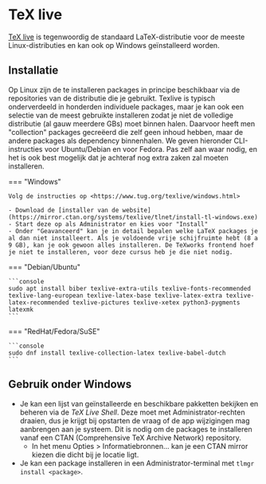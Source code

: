# TeX live

[TeX live](https://tug.org/texlive/) is tegenwoordig de standaard LaTeX-distributie voor de meeste Linux-distributies en kan ook op Windows geïnstalleerd worden.

## Installatie

Op Linux zijn de te installeren packages in principe beschikbaar via de repositories van de distributie die je gebruikt. Texlive is typisch onderverdeeld in honderden individuele packages, maar je kan ook een selectie van de meest gebruikte installeren zodat je niet de volledige distributie (al gauw meerdere GBs) moet binnen halen. Daarvoor heeft men "collection" packages gecreëerd die zelf geen inhoud hebben, maar de andere packages als dependency binnenhalen. We geven hieronder CLI-instructies voor Ubuntu/Debian en voor Fedora. Pas zelf aan waar nodig, en het is ook best mogelijk dat je achteraf nog extra zaken zal moeten installeren.

=== "Windows"

    Volg de instructies op <https://www.tug.org/texlive/windows.html>
    
    - Download de [installer van de website](https://mirror.ctan.org/systems/texlive/tlnet/install-tl-windows.exe)
    - Start deze op als Administrator en kies voor "Install"
    - Onder "Geavanceerd" kan je in detail bepalen welke LaTeX packages je al dan niet installeert. Als je voldoende vrije schijfruimte hebt (8 a 9 GB), kan je ook gewoon alles installeren. De TeXworks frontend hoef je niet te installeren, voor deze cursus heb je die niet nodig.

=== "Debian/Ubuntu"

    ```console
    sudo apt install biber texlive-extra-utils texlive-fonts-recommended texlive-lang-european texlive-latex-base texlive-latex-extra texlive-latex-recommended texlive-pictures texlive-xetex python3-pygments latexmk
    ```

=== "RedHat/Fedora/SuSE"

    ```console
    sudo dnf install texlive-collection-latex texlive-babel-dutch
    ```

## Gebruik onder Windows

- Je kan een lijst van geïnstalleerde en beschikbare pakketten bekijken en beheren via de *TeX Live Shell*. Deze moet met Administrator-rechten draaien, dus je krijgt bij opstarten de vraag of de app wijzigingen mag aanbrengen aan je systeem. Dit is nodig om de packages te installeren vanaf een CTAN (Comprehensive TeX Archive Network) repository.
  - In het menu Opties > Informatiebronnen... kan je een CTAN mirror kiezen die dicht bij je locatie ligt.
- Je kan een package installeren in een Administrator-terminal met `tlmgr install <package>`.
